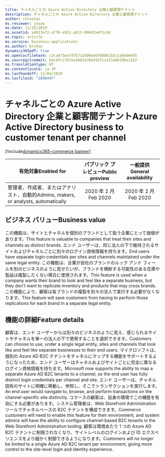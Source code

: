 ```yaml
---
title: チャネルごとの Azure Active Directory 企業と顧客間テナント
description: チャネルごとの Azure Active Directory 企業と顧客間テナント
author: relnotes
ms.reviewer: josaw
ms.date: 11/25/2019
ms.assetid: a4013e72-aff6-e911-a813-000d3a4f1cdd
ms.topic: article
ms.service: business-applications
ms.author: brshoo
dynamics365pdf: true
ms.openlocfilehash: c3ca473aef47b71a506de0f88081b2c1a6b06445
ms.sourcegitcommit: b3c4fcc7b7ea3803a7643417cc415abb10be1182
ms.translationtype: HT
ms.contentlocale: ja-JP
ms.lasthandoff: 12/04/2019
ms.locfileid: "2890447"
---
```

# <a name="azure-active-directory-business-to-customer-tenant-per-channel"></a><span data-ttu-id="aba16-103">チャネルごとの Azure Active Directory 企業と顧客間テナント</span><span class="sxs-lookup"><span data-stu-id="aba16-103">Azure Active Directory business to customer tenant per channel</span></span>
[!include[dynamics365-commerce banner](../includes/dynamics365-commerce.md)]

| <span data-ttu-id="aba16-104">有効対象</span><span class="sxs-lookup"><span data-stu-id="aba16-104">Enabled for</span></span>    |  <span data-ttu-id="aba16-105">パブリック プレビュー</span><span class="sxs-lookup"><span data-stu-id="aba16-105">Public preview</span></span> | <span data-ttu-id="aba16-106">一般提供</span><span class="sxs-lookup"><span data-stu-id="aba16-106">General availability</span></span> | 
| ---------- | :----------: |:----------: |
|<span data-ttu-id="aba16-107">管理者、作成者、またはアナリスト、自動的</span><span class="sxs-lookup"><span data-stu-id="aba16-107">Admins, makers, or analysts, automatically</span></span>|<span data-ttu-id="aba16-108">2020 年 2 月</span><span class="sxs-lookup"><span data-stu-id="aba16-108">Feb 2020</span></span>| <span data-ttu-id="aba16-109">2020 年 2 月</span><span class="sxs-lookup"><span data-stu-id="aba16-109">Feb 2020</span></span>|


## <a name="business-value"></a><span data-ttu-id="aba16-110">ビジネス バリュー</span><span class="sxs-lookup"><span data-stu-id="aba16-110">Business value</span></span>
<!-- bv start -->
<span data-ttu-id="aba16-111">この機能は、サイトとチャネルを個別のブランドとして扱う企業にとって価値があります。</span><span class="sxs-lookup"><span data-stu-id="aba16-111">This feature is valuable to companies that treat their sites and channels as distinct brands.</span></span> <span data-ttu-id="aba16-112">エンド ユーザーは、同じ法人の下で維持されるサイトおよびチャネルごとに別々のログイン資格情報を持ちます。</span><span class="sxs-lookup"><span data-stu-id="aba16-112">End users have separate login credentials per sites and channels maintained under the same legal entity.</span></span> <span data-ttu-id="aba16-113">この機能は、企業が自社のブランドのルック アンド フィールを別のビジネスのように見せたいが、ブランドを横断する可能性のある在庫や製品は複製したくない場合に使用されます。</span><span class="sxs-lookup"><span data-stu-id="aba16-113">This feature is used when a company wants their brand to look and feel like a separate business, but they don't want to replicate inventory and products that may cross brands.</span></span> <span data-ttu-id="aba16-114">この機能により、顧客は各ブランドの複製を別々の法人で実行する必要がなくなります。</span><span class="sxs-lookup"><span data-stu-id="aba16-114">This feature will save customers from having to perform those replications for each brand in a separate legal entity.</span></span>
<!-- bv end -->



## <a name="feature-details"></a><span data-ttu-id="aba16-115">機能の詳細</span><span class="sxs-lookup"><span data-stu-id="aba16-115">Feature details</span></span>
<!--feature detail start -->
<span data-ttu-id="aba16-116">顧客は、エンド ユーザーからは別々のビジネスのように見え、感じられるサイトやチャネルを単一の法人の下で使用することを選択できます。</span><span class="sxs-lookup"><span data-stu-id="aba16-116">Customers can choose to use, under a single legal entity, sites and channels that look like and feel like separate businesses to their end users.</span></span> <span data-ttu-id="aba16-117">マイクロソフトは、個別の Azure AD B2C テナントをチャネルにマップする機能をサポートするようになったため、エンド ユーザーはチャネルおよびサイトごとに完全に異なるログイン資格情報を持ちます。</span><span class="sxs-lookup"><span data-stu-id="aba16-117">Microsoft now supports the ability to map a separate Azure AD B2C tenants to a channel, so the end user has fully distinct login credentials per channel and site.</span></span> <span data-ttu-id="aba16-118">エンド ユーザーは、チャネル固有のサイトに明確に移動し、参照し、そこでトランザクションを実行します。</span><span class="sxs-lookup"><span data-stu-id="aba16-118">An end user would navigate to, browse, and perform transactions on the channel-specific site distinctly.</span></span> <span data-ttu-id="aba16-119">コマースの顧客は、自身の環境でこの機能を有効にする必要があります。システム管理者は、Web Storefront Administration ツールでチャネルベースの B2C テナントを構成できます。</span><span class="sxs-lookup"><span data-stu-id="aba16-119">Commerce customers will need to enable this feature for their environment, and system admins will have the ability to configure channel-based B2C tenants in the Web Storefront Administration tooling.</span></span> <span data-ttu-id="aba16-120">顧客は環境あたり 1 つの Azure AD B2C テナントに制限されなくなり、サイトレベルのログインおよび ID エクスペリエンスをより細かく制御できるようになります。</span><span class="sxs-lookup"><span data-stu-id="aba16-120">Customers will no longer be limited to a single Azure AD B2C tenant per environment, giving more control to the site-level login and Identity experience.</span></span>
<!--feature detail end -->









